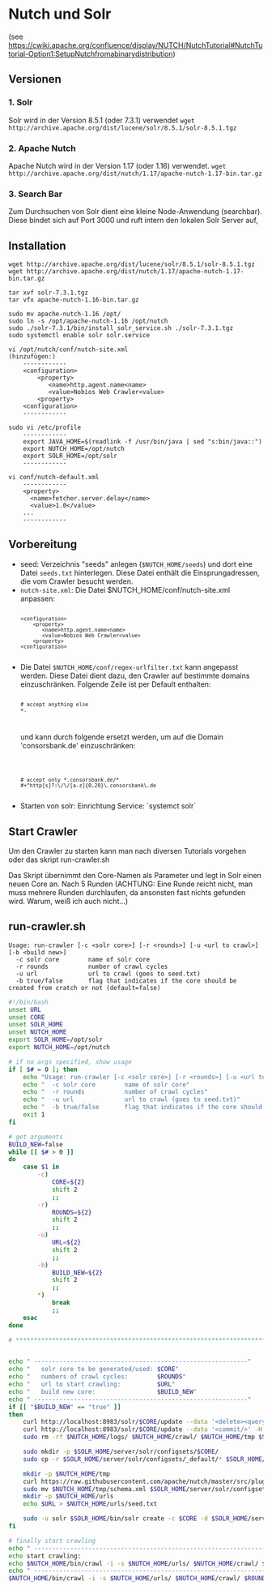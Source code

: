 Nutch und Solr
==============

(see https://cwiki.apache.org/confluence/display/NUTCH/NutchTutorial#NutchTutorial-Option1:SetupNutchfromabinarydistribution)

Versionen
----------
### 1. Solr ###
Solr wird in der Version 8.5.1 (oder 7.3.1) verwendet
`wget http://archive.apache.org/dist/lucene/solr/8.5.1/solr-8.5.1.tgz`

### 2. Apache Nutch ###
Apache Nutch wird in der Version 1.17 (oder 1.16) verwendet. 
`wget http://archive.apache.org/dist/nutch/1.17/apache-nutch-1.17-bin.tar.gz`


### 3. Search Bar
Zum Durchsuchen von Solr dient eine kleine Node-Anwendung (searchbar). Diese bindet sich auf Port 3000 und ruft intern den lokalen Solr Server auf,

Installation
--------------
```
wget http://archive.apache.org/dist/lucene/solr/8.5.1/solr-8.5.1.tgz
wget http://archive.apache.org/dist/nutch/1.17/apache-nutch-1.17-bin.tar.gz

tar xvf solr-7.3.1.tgz
tar vfx apache-nutch-1.16-bin.tar.gz

sudo mv apache-nutch-1.16 /opt/
sudo ln -s /opt/apache-nutch-1.16 /opt/nutch
sudo ./solr-7.3.1/bin/install_solr_service.sh ./solr-7.3.1.tgz
sudo systemctl enable solr solr.service

vi /opt/nutch/conf/nutch-site.xml
(hinzufügen:)
    ------------
    <configuration>    
        <property>
           <name>http.agent.name<name>
           <value>Nobios Web Crawler<value>
        <property>
    <configuration>
    ------------

sudo vi /etc/profile
    ------------
    export JAVA_HOME=$(readlink -f /usr/bin/java | sed "s:bin/java::")
    export NUTCH_HOME=/opt/nutch
    export SOLR_HOME=/opt/solr
    ------------

vi conf/nutch-default.xml 
    ------------
    <property>
      <name>fetcher.server.delay</name>
      <value>1.0</value>
    ...
    ------------
```

Vorbereitung
--------------
<ul>
<li> seed: Verzeichnis "seeds" anlegen (<code>$NUTCH_HOME/seeds</code>) und dort eine Datei <code>seeds.txt</code> hinterlegen. Diese Datei enthält die Einsprungadressen, die vom Crawler besucht werden. </li>

<li> <code>nutch-site.xml</code>: Die Datei $NUTCH_HOME/conf/nutch-site.xml anpassen: 
<code>

    <configuration>    
        <property>
           <name>http.agent.name<name>
           <value>Nobios Web Crawler<value>
        <property>
    <configuration>

</code>

</li>

<li>
Die Datei <code>$NUTCH_HOME/conf/regex-urlfilter.txt</code> kann angepasst werden. Diese Datei dient dazu, den Crawler auf bestimmte domains einzuschränken. Folgende Zeile ist per Default enthalten:

<code>

    # accept anything else
    +.

</code>

und kann durch folgende ersetzt werden, um auf die Domain 'consorsbank.de' einzuschränken:

<code>

    # accept only *.consorsbank.de/*
    #+^http[s]?:\/\/[a-z]{0,20}\.consorsbank\.de

</code>
</li>

<li>
Starten von solr: Einrichtung Service: `systemct solr`
</li>

</ul>

Start Crawler
--------------
Um den Crawler zu starten kann man nach diversen Tutorials vorgehen oder das skript 
    run-crawler.sh

Das Skript übernimmt den Core-Namen als Parameter und legt in Solr einen neuen Core an. Nach 5 Runden (ACHTUNG: Eine Runde reicht nicht, man muss mehrere Runden durchlaufen, da ansonsten fast nichts gefunden wird. Warum, weiß ich auch nicht...) 

run-crawler.sh
--------------
```
Usage: run-crawler [-c <solr core>] [-r <rounds>] [-u <url to crawl>] [-b <build new>]
  -c solr core        name of solr core
  -r rounds           number of crawl cycles
  -u url              url to crawl (goes to seed.txt)
  -b true/false       flag that indicates if the core should be created from cratch or not (default=false)
```
```bash
#!/bin/bash
unset URL
unset CORE
unset SOLR_HOME
unset NUTCH_HOME
export SOLR_HOME=/opt/solr
export NUTCH_HOME=/opt/nutch

# if no args specified, show usage
if [ $# = 0 ]; then
    echo "Usage: run-crawler [-c <solr core>] [-r <rounds>] [-u <url to crawl>] [-b <build new>]"
    echo "  -c solr core        name of solr core"
    echo "  -r rounds           number of crawl cycles"
    echo "  -u url              url to crawl (goes to seed.txt)"
    echo "  -b true/false       flag that indicates if the core should be created from cratch or not (default=false)"
    exit 1
fi

# get arguments
BUILD_NEW=false
while [[ $# > 0 ]]
do
    case $1 in
        -c)
            CORE=${2}
            shift 2
            ;;
        -r)
            ROUNDS=${2}
            shift 2
            ;;
        -u)
            URL=${2}
            shift 2
            ;;
        -b)
            BUILD_NEW=${2}
            shift 2
            ;;
        *)
            break
            ;;
    esac
done

# ************************************************************************************


echo " -----------------------------------------------------------"
echo "   solr core to be generated/used: $CORE"
echo "   numbers of crawl cycles:        $ROUNDS"
echo "   url to start crawling:          $URL"
echo "   build new core:                 $BUILD_NEW"
echo " -----------------------------------------------------------"
if [[ "$BUILD_NEW" == "true" ]]
then
    curl http://localhost:8983/solr/$CORE/update --data '<delete><query>*:*</query></delete>' -H 'Content-type:text/xml; charset=utf-8'
    curl http://localhost:8983/solr/$CORE/update --data '<commit/>' -H 'Content-type:text/xml; charset=utf-8'
    sudo rm -rf $NUTCH_HOME/logs/ $NUTCH_HOME/crawl/ $NUTCH_HOME/tmp $SOLR_HOME/server/solr/configsets/$CORE/

    sudo mkdir -p $SOLR_HOME/server/solr/configsets/$CORE/
    sudo cp -r $SOLR_HOME/server/solr/configsets/_default/* $SOLR_HOME/server/solr/configsets/$CORE/

    mkdir -p $NUTCH_HOME/tmp
    curl https://raw.githubusercontent.com/apache/nutch/master/src/plugin/indexer-solr/schema.xml > $NUTCH_HOME/tmp/schema.xml
    sudo mv $NUTCH_HOME/tmp/schema.xml $SOLR_HOME/server/solr/configsets/$CORE/conf/
    mkdir -p $NUTCH_HOME/urls
    echo $URL > $NUTCH_HOME/urls/seed.txt

    sudo -u solr $SOLR_HOME/bin/solr create -c $CORE -d $SOLR_HOME/server/solr/configsets/$CORE/conf/
fi

# finally start crawling
echo " ------------------------------------------------------------------------------------------------------"
echo start crawling: 
echo $NUTCH_HOME/bin/crawl -i -s $NUTCH_HOME/urls/ $NUTCH_HOME/crawl/ $ROUNDS
echo " ------------------------------------------------------------------------------------------------------"
$NUTCH_HOME/bin/crawl -i -s $NUTCH_HOME/urls/ $NUTCH_HOME/crawl/ $ROUNDS

```
